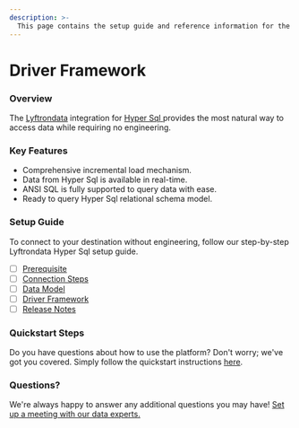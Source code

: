 ```yaml
---
description: >-
  This page contains the setup guide and reference information for the Hyper Sql source connector.
---
```


# Driver Framework

### Overview

The [Lyftrondata](https://www.lyftrondata.com/) integration for [Hyper Sql](https://www.lyftrondata.com/integration/hyper-sql/)[ ](https://www.lyftrondata.com/integration/hyper-sql/)provides the most natural way to access data while requiring no engineering.

### Key Features

* Comprehensive incremental load mechanism.
* Data from Hyper Sql is available in real-time.&#x20;
* ANSI SQL is fully supported to query data with ease.
* Ready to query Hyper Sql relational schema model.

### Setup Guide

To connect to your destination without engineering, follow our step-by-step Lyftrondata Hyper Sql setup guide.

* [ ] [Prerequisite](../../technology-analytics/hyper-sql/prerequisite.md)
* [ ] [Connection Steps](../../technology-analytics/hyper-sql/connection-steps.md)
* [ ] [Data Model](../../technology-analytics/hyper-sql/data-model/)
* [ ] [Driver Framework](../../technology-analytics/hyper-sql/driver-framework/)
* [ ] [Release Notes](../../technology-analytics/hyper-sql/release-notes.md)

### Quickstart Steps

Do you have questions about how to use the platform? Don't worry; we've got you covered. Simply follow the quickstart instructions [here](../../../quickstart-steps.md).

### Questions? <a href="#questions" id="questions"></a>

We're always happy to answer any additional questions you may have! [Set up a meeting with our data experts.](https://www.lyftrondata.com/book-a-meeting/)


